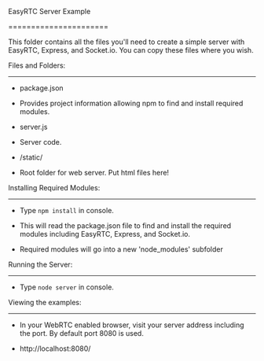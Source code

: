 EasyRTC Server Example

======================


This folder contains all the files you'll need to create a simple server with EasyRTC, Express, and Socket.io. 
You can copy these files where you wish.

Files and Folders:

------------------

 
- package.json 
- Provides project information allowing npm to find and install required modules.
 
- server.js 
- Server code.
 
- /static/ 
- Root folder for web server. Put html files here!

 
Installing Required Modules:

----------------------------

 
- Type `npm install` in console.
 
- This will read the package.json file to find and install the required modules including EasyRTC, Express, and Socket.io.
 
- Required modules will go into a new 'node_modules' subfolder


Running the Server:

-------------------

 
- Type `node server` in console.


Viewing the examples:

---------------------

 
- In your WebRTC enabled browser, visit your server address including the port. By default port 8080 is used.
 
- http://localhost:8080/